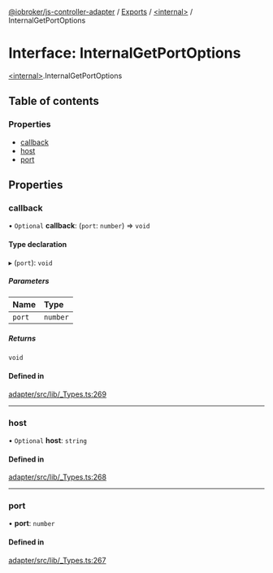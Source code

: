 [@iobroker/js-controller-adapter](../README.md) / [Exports](../modules.md) / [\<internal\>](../modules/internal_.md) / InternalGetPortOptions

# Interface: InternalGetPortOptions

[\<internal\>](../modules/internal_.md).InternalGetPortOptions

## Table of contents

### Properties

- [callback](internal_.InternalGetPortOptions.md#callback)
- [host](internal_.InternalGetPortOptions.md#host)
- [port](internal_.InternalGetPortOptions.md#port)

## Properties

### callback

• `Optional` **callback**: (`port`: `number`) => `void`

#### Type declaration

▸ (`port`): `void`

##### Parameters

| Name | Type |
| :------ | :------ |
| `port` | `number` |

##### Returns

`void`

#### Defined in

[adapter/src/lib/_Types.ts:269](https://github.com/ioBroker/ioBroker.js-controller/blob/8055a2557df8dde044ef06d40117396b9c86cabc/packages/adapter/src/lib/_Types.ts#L269)

___

### host

• `Optional` **host**: `string`

#### Defined in

[adapter/src/lib/_Types.ts:268](https://github.com/ioBroker/ioBroker.js-controller/blob/8055a2557df8dde044ef06d40117396b9c86cabc/packages/adapter/src/lib/_Types.ts#L268)

___

### port

• **port**: `number`

#### Defined in

[adapter/src/lib/_Types.ts:267](https://github.com/ioBroker/ioBroker.js-controller/blob/8055a2557df8dde044ef06d40117396b9c86cabc/packages/adapter/src/lib/_Types.ts#L267)
